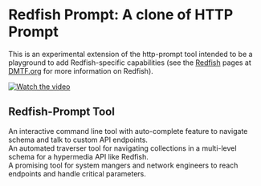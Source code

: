 Redfish Prompt: A clone of HTTP Prompt
======================================

This is an experimental extension of the http-prompt tool intended to be a playground to add Redfish-specific capabilities (see the [Redfish](https://www.dmtf.org/standards/redfish) pages at [DMTF.org](https://www.dmtf.org/) for more information on Redfish).


[![Watch the video](https://imgur.com/t4ceGNK.png)](https://www.youtube.com/watch?v=HzfN9qrMNDI)


## Redfish-Prompt Tool

An interactive command line tool with auto-complete feature to navigate schema and talk to custom API endpoints.  
An automated traverser tool for navigating collections in a multi-level schema for a hypermedia API like Redfish.  
A promising tool for system mangers and network engineers to reach endpoints and handle critical parameters. 
